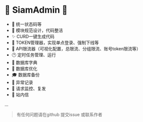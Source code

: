 # 📣 SiamAdmin 📣

- 🔎 统一状态码等
- 🏬 模块规范设计，代码整洁
- ✨ CURD一键生成代码
- 🐌 TOKEN管理器，实现单点登录、强制下线等
- 🔨 API限流器（可视化配置，总限流、分组限流、账号token限流等）
- 🕐 定时任务管理、运行
- 📖 数据库字典
- 🔌 数据库优化
- 🎓 数据库备份
- 📰 异常记录
- 🎳 请求监控、复发
- 👻 站内信

...

> 有任何问题请在github 提交issue 或联系作者
